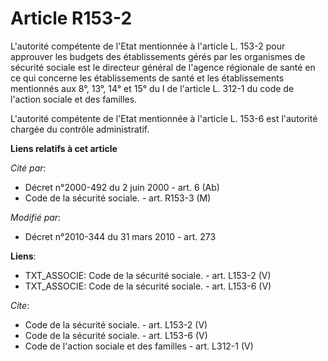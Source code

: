 # Article R153-2

L'autorité compétente de l'Etat mentionnée à l'article L. 153-2 pour approuver les budgets des établissements gérés par les
organismes de sécurité sociale est le directeur général de l'agence régionale de santé en ce qui concerne les établissements
de santé et les établissements mentionnés aux 8°, 13°, 14° et 15° du I de l'article L. 312-1 du code de l'action sociale et
des familles.

L'autorité compétente de l'Etat mentionnée à l'article L. 153-6 est l'autorité chargée du contrôle administratif.

**Liens relatifs à cet article**

_Cité par_:

  - Décret n°2000-492 du 2 juin 2000 - art. 6 (Ab)
  - Code de la sécurité sociale. - art. R153-3 (M)

_Modifié par_:

  - Décret n°2010-344 du 31 mars 2010 - art. 273

**Liens**:

  - TXT_ASSOCIE: Code de la sécurité sociale. - art. L153-2 (V)
  - TXT_ASSOCIE: Code de la sécurité sociale. - art. L153-6 (V)

_Cite_:

  - Code de la sécurité sociale. - art. L153-2 (V)
  - Code de la sécurité sociale. - art. L153-6 (V)
  - Code de l'action sociale et des familles - art. L312-1 (V)

